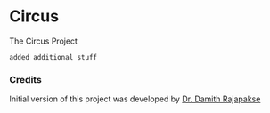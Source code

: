 # Circus
The Circus Project
```
added additional stuff
```
### Credits

Initial version of this project was developed by [Dr. Damith Rajapakse](https://github.com/damithc)
